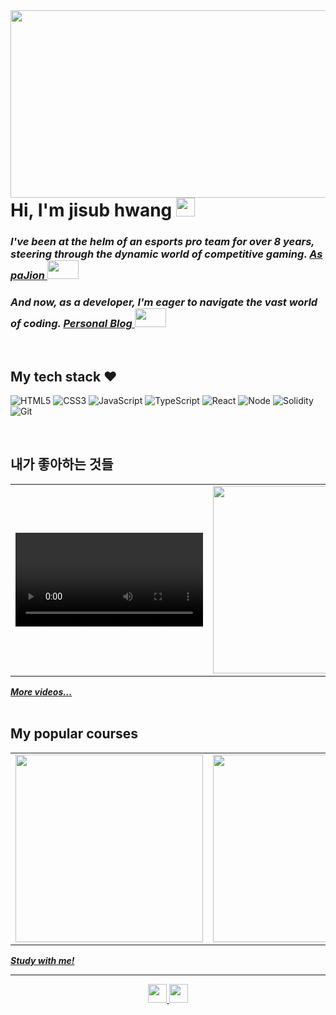<img align="right" src="https://github.com/jisub12/jisub12/assets/127164661/ae5e095b-9950-448f-ba2b-550b06baf264" width="4000" height="300"/>

<h1> Hi, I'm jisub hwang <img src="https://github.com/jisub12/jisub12/assets/127164661/e8a85539-6fa1-450a-b464-04aab30a03a2" height="30"></h1>
  <em>
    <h3>
    I've been at the helm of an esports pro team for over 8 years, steering through the dynamic world of competitive gaming.
      <a href="https://liquipedia.net/overwatch/PaJion">
        As paJion
        <img src="https://github.com/jisub12/jisub12/assets/127164661/f2326f10-8e0c-468a-806f-f0dae44e1026" width="50" height="30" />
      </a>
    </h3>
  </em>
  <em>
  <h3>
    And now, as a developer, I'm eager to navigate the vast world of coding.
    <a href="https://blog.naver.com/jisub44">
      Personal Blog
      <img src="https://github.com/jisub12/jisub12/assets/127164661/96437569-6c71-4c83-9c72-58b5d199e0c5" width="50" height="30"/>
    </a>
  </h3>
    </em>
  </em>
</p>

<br />
<h2> My tech stack ❤️ </h2>

![HTML5](https://img.shields.io/badge/-HTML5-F05032?style=for-the-badge&logo=html5&logoColor=ffffff)
![CSS3](https://img.shields.io/badge/-CSS3-007ACC?style=for-the-badge&logo=css3)
![JavaScript](https://img.shields.io/badge/-JavaScript-%23F7DF1C?style=for-the-badge&logo=javascript&logoColor=000000&labelColor=%23F7DF1C&color=%23FFCE5A)
![TypeScript](https://img.shields.io/badge/-TypeScript-007ACC?style=for-the-badge&logo=typescript&logoColor=white)
![React](https://img.shields.io/badge/-React-222222?style=for-the-badge&logo=react)
![Node](https://img.shields.io/badge/-Nodejs-43853d?style=for-the-badge&logo=Node.js&logoColor=white)
![Solidity](https://img.shields.io/badge/-Solidity-46a2f1?style=for-the-badge&logo=solidity&logoColor=ffffff)
![Git](https://img.shields.io/badge/-Git-F05032?style=for-the-badge&logo=git&logoColor=ffffff)

<br/>

<h2>내가 좋아하는 것들</h2>
<table>
  <tbody>
    <tr>
      <td>
        <a href="https://blog.naver.com/jisub44/223354147501" title="Crossfit">
          <video width="300" alt="Crossfit" src="https://github.com/jisub12/jisub12/assets/127164661/e36db3fc-7b39-410f-b8e4-2badf913ceb0">
        </a>
      </td>
      <td>
        <a href="https://blog.naver.com/jisub44/223410115770" title="Algorithm">
          <img align="center" src="https://github.com/jisub12/jisub12/assets/127164661/cea48dd0-b680-4594-a6f5-991ada90cb4d" width="300" alt-text="Algorithm">
        </a>
      </td>
      <td>
        <a href="http://www.youtube.com/watch?v=Z9dvM7qgN9s" title="Book">
        <img align="center" src="https://github.com/jisub12/jisub12/assets/127164661/e303fd85-7be3-42ed-a5c8-aa4d4ca89aa6" width="300" alt-text="Book">
          </a>
      </td>
    </tr>
  </tbody>
</table>
<b><em><a href="https://www.youtube.com/c/%EB%93%9C%EB%A6%BC%EC%BD%94%EB%94%A9by%EC%97%98%EB%A6%AC">More videos...</a></em></b>

<br/>
<br/>

<h2>My popular courses</h2> 
<table>
  <tbody>
    <tr>
      <td>
        <a href="https://academy.dream-coding.com/courses/react" title="리액트 개념정리 · 클론코딩">
          <img align="center" src="https://d2lmphbmp3ptuw.cloudfront.net/assets/React_Course_2022_Thumbnail_1_22adc8b602.gif" width="300" alt-text="React Course">
        </a>
      </td>
      <td>
        <a href="https://academy.dream-coding.com/courses/typescript" title="타입스크립트·객체지향 프로그래밍">
          <img align="center" src="https://d2lmphbmp3ptuw.cloudfront.net/assets/Type_Script_Course_Thumbnail_06091d592c.gif" width="300" alt-text="TypeScript Course">
        </a>
      </td>
      <td>
        <a href="https://academy.dream-coding.com/courses/node" title="노드로 배우는 백엔드 A-Z">
          <img align="center" src="https://d2lmphbmp3ptuw.cloudfront.net/assets/node_course_thumbnail_c0abdc5412.webp" width="300" alt-text="NodeJS Course">
        </a>
      </td>
    </tr>
  </tbody>
</table>
<b><em><a href="https://academy.dream-coding.com">Study with me!</a></em></b>

---

<p align="center">
  <a href="https://github.com/dream-ellie" title="GitHub Dream Ellie">
    <img src="https://img.shields.io/github/followers/dream-ellie?label=follow&style=social" alt-text="GitHub Dream Ellie" height="30"/>
  </a>
  <a href="https://www.youtube.com/c/%EB%93%9C%EB%A6%BC%EC%BD%94%EB%94%A9by%EC%97%98%EB%A6%AC" title="드림코딩 by 엘리">
    <img src="https://img.shields.io/youtube/channel/subscribers/UC_4u-bXaba7yrRz_6x6kb_w?style=social" alt-text="Youtube Channel Subscribers" height="30"/>
  </a>
</p>
